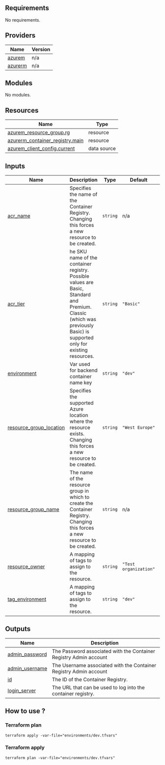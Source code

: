 <!-- BEGIN_TF_DOCS -->
## Requirements

No requirements.

## Providers

| Name | Version |
|------|---------|
| <a name="provider_azurem"></a> [azurem](#provider\_azurem) | n/a |
| <a name="provider_azurerm"></a> [azurerm](#provider\_azurerm) | n/a |

## Modules

No modules.

## Resources

| Name | Type |
|------|------|
| [azurem_resource_group.rg](https://registry.terraform.io/providers/hashicorp/azurem/latest/docs/resources/resource_group) | resource |
| [azurerm_container_registry.main](https://registry.terraform.io/providers/hashicorp/azurerm/latest/docs/resources/container_registry) | resource |
| [azurem_client_config.current](https://registry.terraform.io/providers/hashicorp/azurem/latest/docs/data-sources/client_config) | data source |

## Inputs

| Name | Description | Type | Default | Required |
|------|-------------|------|---------|:--------:|
| <a name="input_acr_name"></a> [acr\_name](#input\_acr\_name) | Specifies the name of the Container Registry. Changing this forces a new resource to be created. | `string` | n/a | yes |
| <a name="input_acr_tier"></a> [acr\_tier](#input\_acr\_tier) | he SKU name of the container registry. Possible values are Basic, Standard and Premium. Classic (which was previously Basic) is supported only for existing resources. | `string` | `"Basic"` | no |
| <a name="input_environment"></a> [environment](#input\_environment) | Var used for backend container name key | `string` | `"dev"` | no |
| <a name="input_resource_group_location"></a> [resource\_group\_location](#input\_resource\_group\_location) | Specifies the supported Azure location where the resource exists. Changing this forces a new resource to be created. | `string` | `"West Europe"` | no |
| <a name="input_resource_group_name"></a> [resource\_group\_name](#input\_resource\_group\_name) | The name of the resource group in which to create the Container Registry. Changing this forces a new resource to be created. | `string` | n/a | yes |
| <a name="input_resource_owner"></a> [resource\_owner](#input\_resource\_owner) | A mapping of tags to assign to the resource. | `string` | `"Test organization"` | no |
| <a name="input_tag_environment"></a> [tag\_environment](#input\_tag\_environment) | A mapping of tags to assign to the resource. | `string` | `"dev"` | no |

## Outputs

| Name | Description |
|------|-------------|
| <a name="output_admin_password"></a> [admin\_password](#output\_admin\_password) | The Password associated with the Container Registry Admin account |
| <a name="output_admin_username"></a> [admin\_username](#output\_admin\_username) | The Username associated with the Container Registry Admin account |
| <a name="output_id"></a> [id](#output\_id) | The ID of the Container Registry. |
| <a name="output_login_server"></a> [login\_server](#output\_login\_server) | The URL that can be used to log into the container registry. |

## How to use ?

### Terraform plan
```
terraform apply -var-file="environments/dev.tfvars"
```
### Terraform apply
```
terraform plan -var-file="environments/dev.tfvars"
```

<!-- END_TF_DOCS -->